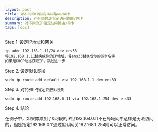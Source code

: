 ```yaml
---
layout: post
title: 对不同的IP指定访问路由/网卡
description: 对不同的IP指定访问路由/网卡
summary: 对不同的IP指定访问路由/网卡
tags: [doc]
---
```



Step 1. 设定IP地址和网关
```
ip addr 192.168.1.11/24 dev ens33
将192.168.1.11替换成你的IP地址，将ens33替换成你的网卡名字
如果是DHCP动态获取IP，跳过这一步
```
Step 2. 设定默认网关
```
sudo ip route add default via 192.168.1.1 dev ens33
```
Step 3. 对特殊IP指定路由/网关
```
sudo ip route add 192.168.0.11 via 192.168.1.254 dev ens33
```
Step 4. 结论

在例子中，如果你添加了0网段的IP但192.168.0.11不在局域网中这样是无法访问的，但是指定192.168.0.11通过默认网关192.168.1.254则可以正常访问。